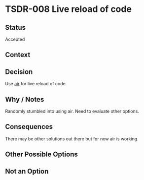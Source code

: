 # TSDR-008 Live reload of code

## Status

Accepted

## Context



## Decision

Use [air](https://github.com/air-verse/air) for live reload of code.

## Why / Notes

Randomly stumbled into using air. Need to evaluate other options.

## Consequences

There may be other solutions out there but for now air is working.

## Other Possible Options



## Not an Option
